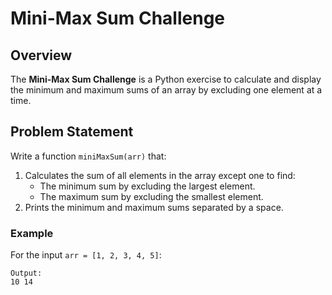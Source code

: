 # Mini-Max Sum Challenge

## Overview
The **Mini-Max Sum Challenge** is a Python exercise to calculate and display the minimum and maximum sums of an array by excluding one element at a time.

## Problem Statement
Write a function `miniMaxSum(arr)` that:
1. Calculates the sum of all elements in the array except one to find:
    - The minimum sum by excluding the largest element.
    - The maximum sum by excluding the smallest element.
2. Prints the minimum and maximum sums separated by a space.

### Example
For the input `arr = [1, 2, 3, 4, 5]`:
```plaintext
Output:
10 14
